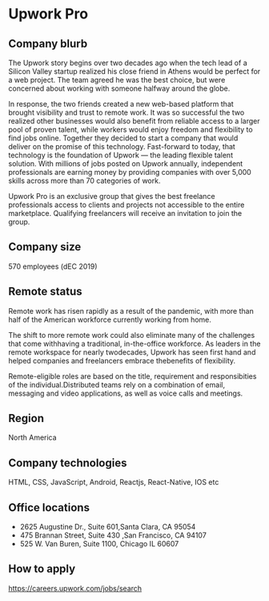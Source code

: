 # Upwork Pro

## Company blurb

The Upwork story begins over two decades ago when the tech lead of a Silicon Valley startup realized his close friend in Athens would be perfect for a web project. The team agreed he was the best choice, but were concerned about working with someone halfway around the globe.

In response, the two friends created a new web-based platform that brought visibility and trust to remote work. It was so successful the two realized other businesses would also benefit from reliable access to a larger pool of proven talent, while workers would enjoy freedom and flexibility to find jobs online. Together they decided to start a company that would deliver on the promise of this technology. Fast-forward to today, that technology is the foundation of Upwork — the leading flexible talent solution. With millions of jobs posted on Upwork annually, independent professionals are earning money by providing companies with over 5,000 skills across more than 70 categories of work.

Upwork Pro is an exclusive group that gives the best freelance professionals access to clients and projects not accessible to the entire marketplace. Qualifying freelancers will receive an invitation to join the group.

## Company size

570 employees (dEC 2019)

## Remote status

Remote work has risen rapidly as a result of the pandemic, with more than half of the American workforce currently working from home.

The shift to more remote work could also eliminate many of the challenges that come withhaving a traditional, in-the-office workforce. As leaders in the remote workspace for nearly twodecades, Upwork has seen first hand and helped companies and freelancers embrace thebenefits of flexibility.

Remote-eligible roles are based on the title, requirement and responsibities of the individual.Distributed teams rely on a combination of  email, messaging and video applications, as well as voice calls and meetings.

## Region

North America

## Company technologies

HTML, CSS, JavaScript, Android, Reactjs, React-Native, IOS etc

## Office locations

- 2625 Augustine Dr., Suite 601,Santa Clara, CA 95054
- 475 Brannan Street, Suite 430 ,San Francisco, CA 94107
- 525 W. Van Buren, Suite 1100, Chicago IL 60607

## How to apply

https://careers.upwork.com/jobs/search
